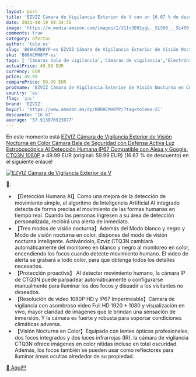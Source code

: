 ```yaml
---
layout: post
title: 'EZVIZ Cámara de Vigilancia Exterior de V con un 16.67 % de descuento'
date: 2021-10-19 08:34:55
image: 'https://m.media-amazon.com/images/I/31Io3EH1ygL._SL500_._SL400_.jpg'
comments: true
category: ofertas
author: 'tole.es'
slug: 'B08HCMH8YP-es EZVIZ Cámara de Vigilancia Exterior de Visión Nocturna en...'
sku: 'B08HCMH8YP-es'
tags: [ 'Cámaras bala de vigilancia','Cámaras de vigilancia','Electrónica','Fotografía y videocámaras','alexa','ezviz', ]
actualPrice: 49.99 EUR
currency: EUR
price: 49.99
comparePrice: 59.99 EUR
prodname: 'EZVIZ Cámara de Vigilancia Exterior de Visión Nocturna en Color  Cámara Bala de Seguridad con Defensa Activa Luz Estroboscópica  AI Detección Humana  IP67  Compatible con Alexa y Google. CTQ3N 1080P'
country: 'es'
flag: '🇪🇸'
brand: 'EZVIZ'
buyurl: 'https://www.amazon.es/dp/B08HCMH8YP/?tag=tolees-21'
descuento: '16.67'
average: '57.913076923077'
---
```


En este momento está [EZVIZ Cámara de Vigilancia Exterior de Visión Nocturna en Color  Cámara Bala de Seguridad con Defensa Activa Luz Estroboscópica  AI Detección Humana  IP67  Compatible con Alexa y Google. CTQ3N 1080P](https://www.amazon.es/dp/B08HCMH8YP/?tag=tolees-21) a 49.99 EUR (original: 59.99 EUR) (16.67 %  de descuento) en el siguiente enlace!

[![EZVIZ Cámara de Vigilancia Exterior de V](https://m.media-amazon.com/images/I/31Io3EH1ygL._SL500_._SL400_.jpg)](https://www.amazon.es/dp/B08HCMH8YP/?tag=tolees-21)

🔎:

- 【Detección Humana AI】Como una mejora de la detección de movimiento simple, el algoritmo de Inteligencia Artificial AI integrado detecta de forma precisa el movimiento de las formas humanas en tiempo real. Cuando las personas ingresen a su área de detección personalizada, recibirá una alerta de inmediato.
- 【Tres modos de visión nocturna】Además del Modo blanco y negro y Modo de visión nocturna en color, dispones del modo de visión nocturna inteligente. Activándolo, Ezviz CTQ3N cambiará automáticamente del monitoreo en blanco y negro al monitoreo en color, encendiendo los focos cuando detecte movimiento humano. El video de alerta se grabará a todo color, para que obtenga todos los detalles necesarios.
- 【Protección proactiva】 Al detectar movimiento humano, la cámara IP de CTQ3N puede parpadear automáticamente o configurarse manualmente para iluminar los dos focos y disuadir a los visitantes no deseados.
- 【Resolución de video 1080P HD y IP67 Impermeable】Cámara de vigilancia con asombroso video Full HD 1920 * 1080 y visualización en vivo, mayor claridad de imágenes que le brindan una sensación de inmersión. Y la cámara es fuerte y robusta para soportar condiciones climáticas adversa.
- 【Visión Nocturna en Color】Equipado con lentes ópticas profesionales, dos focos integrados y dos luces infrarrojas (IR), la cámara de vigilancia CTQ3N ofrece imágenes en color nítidas incluso en total oscuridad. Además, los focos también se pueden usar como reflectores para iluminar áreas ocultas alrededor de su propiedad.

[🛒 Aquí!!!](https://www.amazon.es/dp/B08HCMH8YP/?tag=tolees-21)
